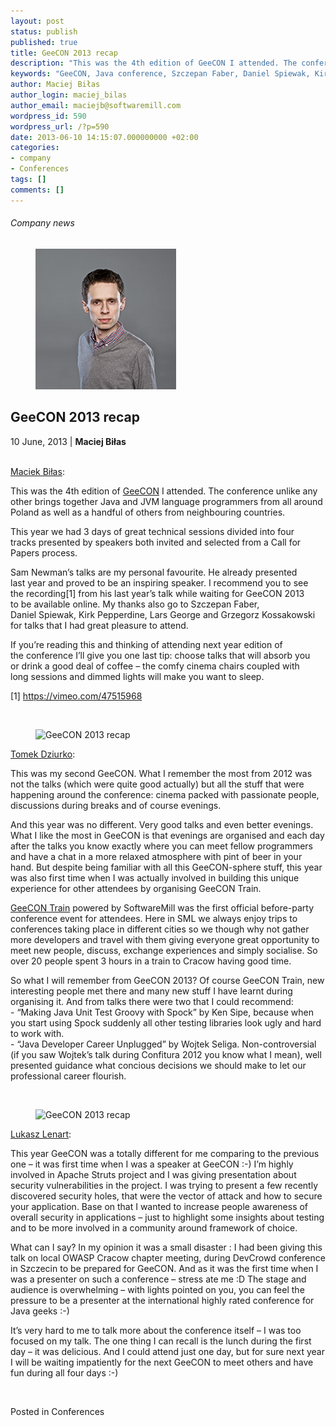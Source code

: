 ```yaml
---
layout: post
status: publish
published: true
title: GeeCON 2013 recap
description: "This was the 4th edition of GeeCON I attended. The conference unlike any other brings together Java and JVM language programmers from all around Poland as well as a handful of others from neighbouring countries."
keywords: "GeeCON, Java conference, Szczepan Faber, Daniel Spiewak, Kirk Pepperdine, Lars George and Grzegorz Kossakowski, GeeCON Train"
author: Maciej Biłas
author_login: maciej_bilas
author_email: maciejb@softwaremill.com
wordpress_id: 590
wordpress_url: /?p=590
date: 2013-06-10 14:15:07.000000000 +02:00
categories:
- company
- Conferences
tags: []
comments: []
---
```


<h6>Company news</h6>
<div class="post-header clearfix">
<figure><div class="image"><img src="/img/members/bilas.jpg" alt="Maciej Biłas"></div></figure><div class="title">
<h2 class="font-dark-blue font-normal">GeeCON 2013 recap</h2>10 June, 2013 | <b>Maciej Biłas</b><br><br>
</div>
</div>
<div class="post-rows">
<div class="text">
<p><a href="https://twitter.com/maciejb">Maciek Biłas</a>:</p>
<p>This was the 4th edition of <a href="http://geecon.org">GeeCON</a> I attended. The conference unlike any other brings together Java and JVM language programmers from all around Poland as well as a handful of others from neighbouring countries.</p>
<p>This year we had 3 days of great technical sessions divided into four tracks presented by speakers both invited and selected from a Call for Papers process.</p>
<p>Sam Newman’s talks are my personal favourite. He already presented last year and proved to be an inspiring speaker. I recommend you to see the recording[1] from his last year’s talk while waiting for GeeCON 2013 to be available online. My thanks also go to Szczepan Faber, Daniel Spiewak, Kirk Pepperdine, Lars George and Grzegorz Kossakowski for talks that I had great pleasure to attend.</p>
<p>If you’re reading this and thinking of attending next year edition of the conference I’ll give you one last tip: choose talks that will absorb you or drink a good deal of coffee – the comfy cinema chairs coupled with long sessions and dimmed lights will make you want to sleep.</p>
<p>[1] <a href="https://vimeo.com/47515968">https://vimeo.com/47515968</a></p>
<p> </p>
</div>
<figure><img src="https://softwaremill.com/img/uploads/2013/06/DSCF1623-ts-e1370866416703.jpg" alt="GeeCON 2013 recap"></figure><div class="text">
<p><a href="https://twitter.com/TomaszDziurko">Tomek Dziurko</a>:</p>
<p>This was my second GeeCON. What I remember the most from 2012 was not the talks (which were quite good actually) but all the stuff that were happening around the conference: cinema packed with passionate people, discussions during breaks and of course evenings.</p>
<p>And this year was no different. Very good talks and even better evenings. What I like the most in GeeCON is that evenings are organised and each day after the talks you know exactly where you can meet fellow programmers and have a chat in a more relaxed atmosphere with pint of beer in your hand. But despite being familiar with all this GeeCON-sphere stuff, this year was also first time when I was actually involved in building this unique experience for other attendees by organising GeeCON Train.</p>
<p><a href="http://www.meetup.com/geecon-train">GeeCON Train</a> powered by SoftwareMill was the first official before-party conference event for attendees. Here in SML we always enjoy trips to conferences taking place in different cities so we though why not gather more developers and travel with them giving everyone great opportunity to meet new people, discuss, exchange experiences and simply socialise. So over 20 people spent 3 hours in a train to Cracow having good time.</p>
<p>So what I will remember from GeeCON 2013? Of course GeeCON Train, new interesting people met there and many new stuff I have learnt during organising it. And from talks there were two that I could recommend:<br>- “Making Java Unit Test Groovy with Spock” by Ken Sipe, because when you start using Spock suddenly all other testing libraries look ugly and hard to work with.<br>- “Java Developer Career Unplugged” by Wojtek Seliga. Non-controversial (if you saw Wojtek’s talk during Confitura 2012 you know what I mean), well presented guidance what concious decisions we should make to let our professional career flourish.</p>
<p> </p>
</div>
<figure><img src="https://softwaremill.com/img/uploads/2013/06/DSCF1608-mb-e1370866338798.jpg" alt="GeeCON 2013 recap"></figure><div class="text">
<p><a href="https://twitter.com/lukaszlenart">Lukasz Lenart</a>:</p>
<p>This year GeeCON was a totally different for me comparing to the previous one – it was first time when I was a speaker at GeeCON :-) I’m highly involved in Apache Struts project and I was giving presentation about security vulnerabilities in the project. I was trying to present a few recently discovered security holes, that were the vector of attack and how to secure your application. Base on that I wanted to increase people awareness of overall security in applications – just to highlight some insights about testing and to be more involved in a community around framework of choice.</p>
<p>What can I say? In my opinion it was a small disaster : I had been giving this talk on local OWASP Cracow chapter meeting, during DevCrowd conference in Szczecin to be prepared for GeeCON. And as it was the first time when I was a presenter on such a conference – stress ate me :D The stage and audience is overwhelming – with lights pointed on you, you can feel the pressure to be a presenter at the international highly rated conference for Java geeks :-)</p>
<p>It’s very hard to me to talk more about the conference itself – I was too focused on my talk. The one thing I can recall is the lunch during the first day – it was delicious. And I could attend just one day, but for sure next year I will be waiting impatiently for the next GeeCON to meet others and have fun during all four days :-)</p>
<p> </p>
</div>
</div>
<div class="post-footer">Posted in Conferences</div>
